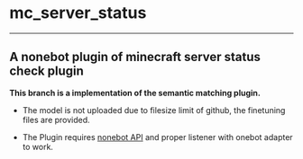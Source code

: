 # mc_server_status

---
A nonebot plugin of minecraft server status check plugin
---

**This branch is a implementation of the semantic matching plugin.** 

- The model is not uploaded due to filesize limit of github, the finetuning files are provided.

- The Plugin requires [nonebot API](https://nonebot.dev/) and proper listener with onebot adapter to work.
